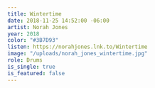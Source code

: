 ```yaml
---
title: Wintertime
date: 2018-11-25 14:52:00 -06:00
artist: Norah Jones
year: 2018
color: "#3B7D93"
listen: https://norahjones.lnk.to/Wintertime
image: "/uploads/norah_jones_wintertime.jpg"
role: Drums
is_single: true
is_featured: false
---
```


